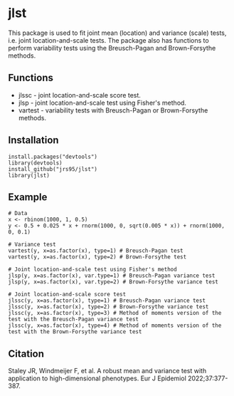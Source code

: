 # jlst
This package is used to fit joint mean (location) and variance (scale) tests, i.e. joint location-and-scale tests. The package also has functions to perform variability tests using the Breusch-Pagan and Brown-Forsythe methods.  

## Functions
* jlssc - joint location-and-scale score test. 
* jlsp - joint location-and-scale test using Fisher's method.  
* vartest - variability tests with Breusch-Pagan or Brown-Forsythe methods.  

## Installation
```
install.packages("devtools")
library(devtools)
install_github("jrs95/jlst")
library(jlst)
```

## Example
```
# Data  
x <- rbinom(1000, 1, 0.5)
y <- 0.5 + 0.025 * x + rnorm(1000, 0, sqrt(0.005 * x)) + rnorm(1000, 0, 0.1)

# Variance test  
vartest(y, x=as.factor(x), type=1) # Breusch-Pagan test
vartest(y, x=as.factor(x), type=2) # Brown-Forsythe test

# Joint location-and-scale test using Fisher's method
jlsp(y, x=as.factor(x), var.type=1) # Breusch-Pagan variance test
jlsp(y, x=as.factor(x), var.type=2) # Brown-Forsythe variance test

# Joint location-and-scale score test   
jlssc(y, x=as.factor(x), type=1) # Breusch-Pagan variance test
jlssc(y, x=as.factor(x), type=2) # Brown-Forsythe variance test
jlssc(y, x=as.factor(x), type=3) # Method of moments version of the test with the Breusch-Pagan variance test
jlssc(y, x=as.factor(x), type=4) # Method of moments version of the test with the Brown-Forsythe variance test
```

## Citation
Staley JR, Windmeijer F, et al. A robust mean and variance test with application to high-dimensional phenotypes. Eur J Epidemiol 2022;37:377-387.

